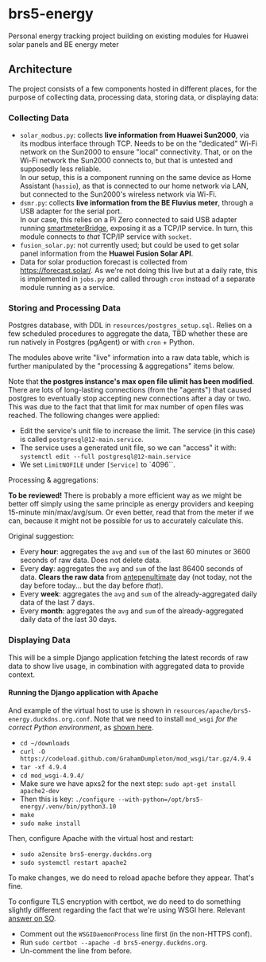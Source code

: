 # brs5-energy
Personal energy tracking project building on existing modules for Huawei solar panels and BE energy meter

## Architecture

The project consists of a few components hosted in different places, for the purpose of collecting data, processing data, storing data, or displaying data:

### Collecting Data 

* `solar_modbus.py`: collects **live information from Huawei Sun2000**, via its modbus interface through TCP. Needs to be on the "dedicated" Wi-Fi network on the Sun2000 to ensure "local" connectivity. That, or on the Wi-Fi network the Sun2000 connects to, but that is untested and supposedly less reliable.  
  In our setup, this is a component running on the same device as Home Assistant (`hassio`), as that is connected to our home network via LAN, but connected to the Sun2000's wireless network via Wi-Fi.
* `dsmr.py`: collects **live information from the BE Fluvius meter**, through a USB adapter for the serial port.  
  In our case, this relies on a Pi Zero connected to said USB adapter running [smartmeterBridge](https://github.com/legolasbo/smartmeterBridge), exposing it as a TCP/IP service. In turn, this module connects to _that_ TCP/IP service with `socket`.
* `fusion_solar.py`: not currently used; but could be used to get solar panel information from the **Huawei Fusion Solar API**.
* Data for solar production forecast is collected from https://forecast.solar/. As we're not doing this live but at a daily rate, this is implemented in `jobs.py` and called through `cron` instead of a separate module running as a service.

### Storing and Processing Data

Postgres database, with DDL in `resources/postgres_setup.sql`. Relies on a few scheduled procedures to aggregate the data, TBD whether these are run natively in Postgres (pgAgent) or with `cron` + Python.

The modules above write "live" information into a raw data table, which is further manipulated by the "processing & aggregations" items below.

Note that **the postgres instance's max open file ulimit has been modified**. There are lots of long-lasting connections (from the "agents") that caused postgres to eventually stop accepting new connections after a day or two. This was due to the fact that that limit for max number of open files was reached. The following changes were applied:

* Edit the service's unit file to increase the limit. The service (in this case) is called `postgresql@12-main.service`.
* The service uses a generated unit file, so we can "access" it with: `systemctl edit --full postgresql@12-main.service`
* We set `LimitNOFILE` under `[Service]` to `4096``.

Processing & aggregations:

**To be reviewed!** There is probably a more efficient way as we might be better off simply using the same principle as energy providers and keeping 15-minute min/max/avg/sum. Or even better, read that from the meter if we can, because it might not be possible for us to accurately calculate this.

Original suggestion:

* Every **hour**: aggregates the `avg` and `sum` of the last 60 minutes or 3600 seconds of raw data. Does not delete data.
* Every **day**: aggregates the `avg` and `sum` of the last 86400 seconds of data. **Clears the raw data** from [antepenultimate](https://en.wiktionary.org/wiki/antepenultimate) day (not today, not the day before today... but the day before _that_).
* Every **week**: aggregates the `avg` and `sum` of the already-aggregated daily data of the last 7 days.
* Every **month**: aggregates the `avg` and `sum` of the already-aggregated daily data of the last 30 days.

### Displaying Data

This will be a simple Django application fetching the latest records of raw data to show live usage, in combination with aggregated data to provide context.

#### Running the Django application with Apache

And example of the virtual host to use is shown in `resources/apache/brs5-energy.duckdns.org.conf`. Note that we need to install `mod_wsgi` _for the correct Python environment_, as [shown here](https://stackoverflow.com/questions/69302698/django-mod-wsgi-apache-server-modulenotfounderror-no-module-named-django).

* `cd ~/downloads`
* `curl -O https://codeload.github.com/GrahamDumpleton/mod_wsgi/tar.gz/4.9.4`
* `tar -xf 4.9.4`
* `cd mod_wsgi-4.9.4/`
* Make sure we have apxs2 for the next step: `sudo apt-get install apache2-dev`
* Then this is key: `./configure --with-python=/opt/brs5-energy/.venv/bin/python3.10`
* `make`
* `sudo make install`

Then, configure Apache with the virtual host and restart:

* `sudo a2ensite brs5-energy.duckdns.org`
* `sudo systemctl restart apache2`

To make changes, we do need to reload apache before they appear. That's fine.

To configure TLS encryption with certbot, we do need to do something slightly different regarding the fact that we're using WSGI here. Relevant [answer on SO](https://stackoverflow.com/questions/51322329/apache-with-ssl-configuration-not-working-with-wsgi-configuration-for-django-app).

* Comment out the `WSGIDaemonProcess` line first (in the non-HTTPS conf).
* Run `sudo certbot --apache -d brs5-energy.duckdns.org`.
* Un-comment the line from before.

